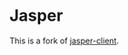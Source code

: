Jasper
=============

This is a fork of [jasper-client](https://github.com/jasperproject/jasper-client).
